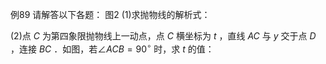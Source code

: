 例89 请解答以下各题： 图2
(1)求抛物线的解析式：

(2)点 $C$ 为第四象限抛物线上一动点，点 $C$ 横坐标为 $t$ ，直线 $A C$ 与 $y$ 交于点 $D$ ，连接 $B C$ ．如图，若$\angle A C B = 9 0 ^ { \circ }$ 时，求 $t$ 的值：
